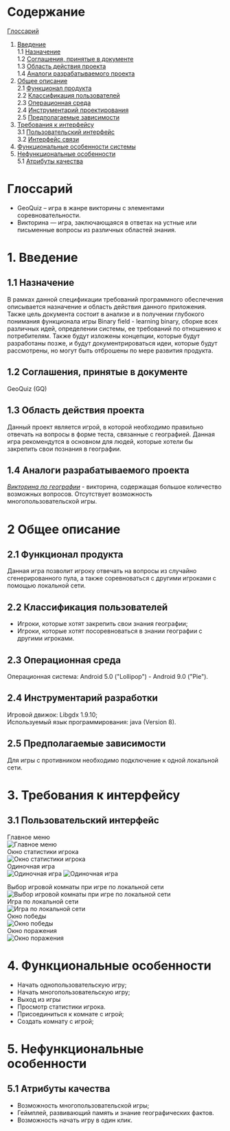 # Содержание
[Глоссарий](#Глоссарий)  
1. [Введение](#Введение)  
1.1 [Назначение](#Назначение)  
1.2 [Соглашения, принятые в документе](#Соглашения-принятые-в-документе)  
1.3 [Область действия проекта](#Область-действия-проекта)  
1.4 [Аналоги разрабатываемого проекта](#Аналоги-разрабатываемого-проекта)  
2. [Общее описание](#Общее-описание)  
2.1 [Функционал продукта](#Функционал-продукта)  
2.2 [Классификация пользователей](#Классификация-пользователей)  
2.3 [Операционная среда](#Операционная-среда)  
2.4 [Инструментарий проектирования](#Инструментарий-проектирования)  
2.5 [Предполагаемые зависимости](#Предполагаемые-зависимости)  
3. [Требования к интерфейсу](#Требования-к-интерфейсу)  
3.1 [Пользовательский интерфейс](#Пользовательский-интерфейс)  
3.2 [Интерфейс связи](#Интерфейс-связи)  
4. [Функциональные особенности системы](#Функциональные-особенности-системы)  
5. [Нефункциональные особенности](#Нефункциональные-особенности)  
5.1 [Атрибуты качества](#Атрибуты-качества)

# Глоссарий 
- GeoQuiz – игра в жанре викторины с элементами соревновательности.   
- Викторина — игра, заключающаяся в ответах на устные или письменные вопросы из различных областей знания.

# 1. Введение

## 1.1 Назначение 
В рамках данной спецификации требований программного обеспечения описывается назначение и область действия данного приложения. Также цель документа состоит в анализе и в получении глубокого понимания функционала игры Binary field - learning binary, сборке всех различных идей, определении системы, ее требований по отношению к потребителям. Также будут изложены концепции, которые будут разработаны позже, и будут документрироваться идеи, которые будут рассмотрены, но могут быть отброшены по мере развития продукта.

## 1.2 Соглашения, принятые в документе
GeoQuiz (GQ) 

## 1.3 Область действия проекта
Данный проект является игрой, в которой необходимо правильно отвечать на вопросы в форме теста, связанные с географией. Данная игра рекомендутся в основном для людей, которые хотели бы закрепить свои познания в географии.

## 1.4 Аналоги разрабатываемого проекта
*[Викторина по географии](https://play.google.com/store/apps/details?id=com.geographyquiz.triviagames)* - викторина, содержащая большое количество возможных вопросов. Отсутствует возможность многопользовательской игры.


# 2 Общее описание

## 2.1 Функционал продукта  
Данная игра позволит игроку отвечать на вопросы из случайно сгенерированного пула, а также соревноваться с другими игроками с помощью локальной сети.

## 2.2 Классификация пользователей 
 - Игроки, которые хотят закрепить свои знания географии;
 - Игроки, которые хотят посоревноваться в знании географии с другими игроками.

## 2.3 Операционная среда
Операционная система: Android 5.0 ("Lollipop") - Android 9.0 ("Pie").

## 2.4 Инструментарий разработки
Игровой движок: Libgdx 1.9.10;  
Используемый язык программирования: java (Version 8).

## 2.5 Предполагаемые зависимости 
Для игры с противником необходимо подключение к одной локальной сети.

# 3. Требования к интерфейсу

## 3.1 Пользовательский интерфейс  
Главное меню  
![Главное меню](https://github.com/RuslanGitelman/GeoQuiz/blob/master/Mockups/MainMenu.png)    
Окно статистики игрока  
![Окно статистики игрока](https://github.com/RuslanGitelman/GeoQuiz/blob/master/Mockups/Statistics.png)  
Одиночная игра  
![Одиночная игра](https://github.com/RuslanGitelman/GeoQuiz/blob/master/Mockups/SingleGameRound.png)
![Одиночная игра](https://github.com/RuslanGitelman/GeoQuiz/blob/master/Mockups/RightAnswer.png)

Выбор игровой комнаты при игре по локальной сети    
![Выбор игровой комнаты при игре по локальной сети](https://github.com/RuslanGitelman/GeoQuiz/blob/master/Mockups/LANGameRooms.png)  
Игра по локальной сети  
![Игра по локальной сети](https://github.com/RuslanGitelman/GeoQuiz/blob/master/Mockups/BattleRound.png)  
Окно победы  
![Окно победы](https://github.com/RuslanGitelman/GeoQuiz/blob/master/Mockups/Victory.png)  
Окно поражения  
![Окно поражения](https://github.com/RuslanGitelman/GeoQuiz/blob/master/Mockups/Losing.png)  

# 4. Функциональные особенности 
 - Начать однопользовательскую игру;
 - Начать многопользовательскую игру;
 - Выход из игры
 - Просмотр статистики игрока.
 - Присоединиться к комнате с игрой;
 - Создать комнату с игрой;

# 5. Нефункциональные особенности  

## 5.1 Атрибуты качества   

- Возможность многопользовательской игры;
- Геймплей, развивающий память и знание географических фактов.
- Возможность начать игру в один клик.
